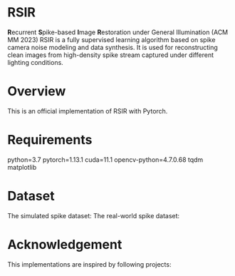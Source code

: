 # RSIR
**R**ecurrent **S**pike-based **I**mage **R**estoration under General Illumination (ACM MM 2023)
RSIR is a fully supervised learning algorithm based on spike camera noise modeling and data synthesis. It is used for reconstructing clean images from high-density spike stream captured under different lighting conditions.

# Overview
This is an official implementation of RSIR with Pytorch.

# Requirements
python=3.7
pytorch=1.13.1
cuda=11.1
opencv-python=4.7.0.68
tqdm
matplotlib

# Dataset
The simulated spike dataset:
The real-world spike dataset:
# Acknowledgement
This implementations are inspired by following projects:
